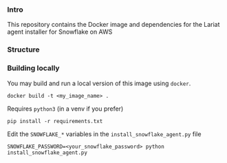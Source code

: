 ### Intro

This repository contains the Docker image and dependencies for the Lariat agent installer for Snowflake on AWS

### Structure

### Building locally
You may build and run a local version of this image using `docker`.

```docker
docker build -t <my_image_name> .
```




Requires `python3` (in a venv if you prefer)

`pip install -r requirements.txt`

Edit the `SNOWFLAKE_*` variables in the `install_snowflake_agent.py` file

`SNOWFLAKE_PASSWORD=<your_snowflake_password> python install_snowflake_agent.py`
